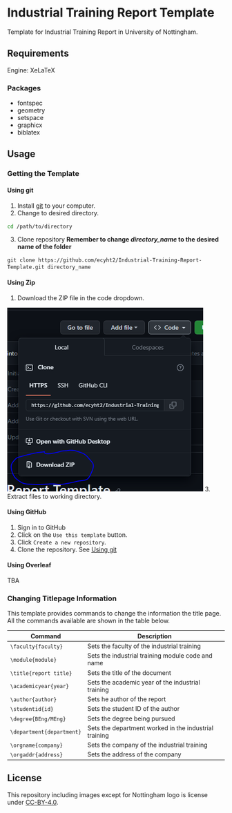# Industrial Training Report Template
Template for Industrial Training Report in University of Nottingham.

## Requirements

Engine: XeLaTeX

### Packages

- fontspec
- geometry
- setspace
- graphicx
- biblatex

## Usage

### Getting the Template

#### Using git

1. Install [git](https://git-scm.com/) to your computer.
2. Change to desired directory.
```sh
cd /path/to/directory
```
3. Clone repository **Remember to change _directory\_name_ to the desired name of the folder**
```
git clone https://github.com/ecyht2/Industrial-Training-Report-Template.git directory_name
```

#### Using Zip

1. Download the ZIP file in the code dropdown.

![Image of ZIP file download](readme_img/download-zip.png) 
3. Extract files to working directory.

#### Using GitHub

1. Sign in to GitHub
2. Click on the `Use this template` button.
3. Click `Create a new repository`.
4. Clone the repository. See [Using git](https://github.com/ecyht2/Industrial-Training-Report-Template#using-git)

#### Using Overleaf

TBA

### Changing Titlepage Information

This template provides commands to change the information the title page. All the commands available are shown in the table below.

|Command|Description|
|-------|-----------|
|`\faculty{faculty}`|Sets the faculty of the industrial training|
|`\module{module}`|Sets the industrial training module code and name|
|`\title{report title}`|Sets the title of the document|
|`\academicyear{year}`|Sets the academic year of the industrial training|
|`\author{author}`|Sets he author of the report|
|`\studentid{id}`|Sets the student ID of the author|
|`\degree{BEng/MEng}`|Sets the degree being pursued|
|`\department{department}`|Sets the department worked in the industrial training|
|`\orgname{company}`|Sets the company of the industrial training|
|`\orgaddr{address}`|Sets the address of the company|

## License

This repository including images except for Nottingham logo is license under [CC-BY-4.0](https://creativecommons.org/licenses/by/4.0/).
